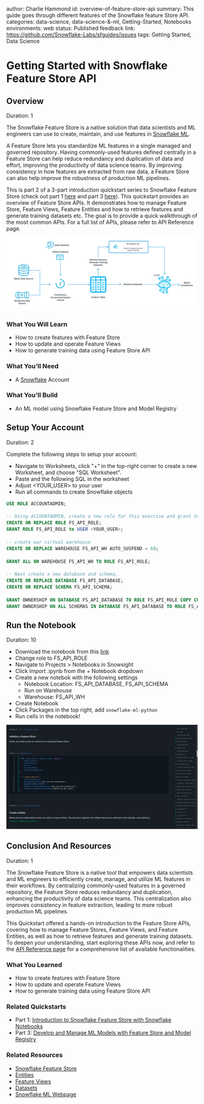 author: Charlie Hammond
id: overview-of-feature-store-api
summary: This guide goes through different features of the Snowflake feature Store API.
categories: data-science, data-science-&-ml, Getting-Started, Notebooks
environments: web
status: Published 
feedback link: https://github.com/Snowflake-Labs/sfguides/issues
tags: Getting Started, Data Science 

# Getting Started with Snowflake Feature Store API
<!-- ------------------------ -->
## Overview 
Duration: 1

The Snowflake Feature Store is a native solution that data scientists and ML engineers can use to create, maintain, and use features in [Snowflake ML](https://www.snowflake.com/en/data-cloud/snowflake-ml/).

A Feature Store lets you standardize ML features in a single managed and governed repository. Having commonly-used features defined centrally in a Feature Store can help reduce redundancy and duplication of data and effort, improving the productivity of data science teams. By improving consistency in how features are extracted from raw data, a Feature Store can also help improve the robustness of production ML pipelines.

This is part 2 of a 3-part introduction quickstart series to Snowflake Feature Store (check out part 1 [here](https://quickstarts.snowflake.com/guide/intro-to-feature-store/index.html#0) and part 3 [here](https://quickstarts.snowflake.com/guide/develop-and-manage-ml-models-with-feature-store-and-model-registry/index.html?index=..%2F..index#0)). This quickstart provides an overview of Feature Store APIs. It demonstrates how to manage Feature Store, Feature Views, Feature Entities and how to retrieve features and generate training datasets etc. The goal is to provide a quick walkthrough of the most common APIs. For a full list of APIs, please refer to API Reference page.

![feature-store-overview](assets/snowflake-feature-store.png)

### What You Will Learn 
- How to create features with Feature Store
- How to update and operate Feature Views
- How to generate training data using Feature Store API

### What You’ll Need 
- A [Snowflake](https://app.snowflake.com/) Account

### What You’ll Build 
- An ML model using Snowflake Feature Store and Model Registry

<!-- ------------------------ -->
## Setup Your Account
Duration: 2

Complete the following steps to setup your account:
- Navigate to Worksheets, click "+" in the top-right corner to create a new Worksheet, and choose "SQL Worksheet".
- Paste and the following SQL in the worksheet 
- Adjust <YOUR_USER> to your user
- Run all commands to create Snowflake objects

```sql
USE ROLE ACCOUNTADMIN;

-- Using ACCOUNTADMIN, create a new role for this exercise and grant to applicable users
CREATE OR REPLACE ROLE FS_API_ROLE;
GRANT ROLE FS_API_ROLE to USER <YOUR_USER>;

-- create our virtual warehouse
CREATE OR REPLACE WAREHOUSE FS_API_WH AUTO_SUSPEND = 60;

GRANT ALL ON WAREHOUSE FS_API_WH TO ROLE FS_API_ROLE;

-- Next create a new database and schema,
CREATE OR REPLACE DATABASE FS_API_DATABASE;
CREATE OR REPLACE SCHEMA FS_API_SCHEMA;

GRANT OWNERSHIP ON DATABASE FS_API_DATABASE TO ROLE FS_API_ROLE COPY CURRENT GRANTS;
GRANT OWNERSHIP ON ALL SCHEMAS IN DATABASE FS_API_DATABASE TO ROLE FS_API_ROLE COPY CURRENT GRANTS;
```

<!-- ------------------------ -->
## Run the Notebook
Duration: 10

- Download the notebook from this [link](https://github.com/Snowflake-Labs/sfguide-overview-of-feature-store-api/blob/main/notebooks/0_start_here.ipynb)
- Change role to FS_API_ROLE
- Navigate to Projects > Notebooks in Snowsight
- Click Import .ipynb from the + Notebook dropdown
- Create a new notebok with the following settings
  - Notebook Location: FS_API_DATABASE, FS_API_SCHEMA
  - Run on Warehouse
  - Warehouse: FS_API_WH
- Create Notebook
- Click Packages in the top right, add `snowflake-ml-python`
- Run cells in the notebook!

![feature-store-api-notebook](assets/feature-store-api-notebook.png)

<!-- ------------------------ -->
## Conclusion And Resources
Duration: 1

The Snowflake Feature Store is a native tool that empowers data scientists and ML engineers to efficiently create, manage, and utilize ML features in their workflows. By centralizing commonly-used features in a governed repository, the Feature Store reduces redundancy and duplication, enhancing the productivity of data science teams. This centralization also improves consistency in feature extraction, leading to more robust production ML pipelines.

This Quickstart offered a hands-on introduction to the Feature Store APIs, covering how to manage Feature Stores, Feature Views, and Feature Entities, as well as how to retrieve features and generate training datasets. To deepen your understanding, start exploring these APIs now, and refer to the [API Reference page](https://docs.snowflake.com/en/developer-guide/snowpark-ml/reference/latest/feature_store) for a comprehensive list of available functionalities.

### What You Learned
- How to create features with Feature Store
- How to update and operate Feature Views
- How to generate training data using Feature Store API

### Related Quickstarts
- Part 1: [Introduction to Snowflake Feature Store with Snowflake Notebooks](https://quickstarts.snowflake.com/guide/intro-to-feature-store/index.html#0)
- Part 3: [Develop and Manage ML Models with Feature Store and Model Registry](https://quickstarts.snowflake.com/guide/develop-and-manage-ml-models-with-feature-store-and-model-registry/index.html?index=..%2F..index#0)

### Related Resources
- [Snowflake Feature Store](https://docs.snowflake.com/en/developer-guide/snowflake-ml/feature-store/overview)
- [Entities](https://docs.snowflake.com/en/developer-guide/snowflake-ml/feature-store/entities)
- [Feature Views](https://docs.snowflake.com/en/developer-guide/snowflake-ml/feature-store/feature-views)
- [Datasets](https://docs.snowflake.com/en/developer-guide/snowflake-ml/feature-store/modeling#generating-datasets-for-training)
- [Snowflake ML Webpage](https://www.snowflake.com/en/data-cloud/snowflake-ml/)
